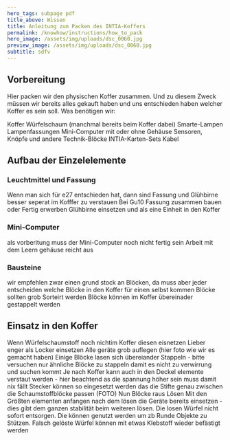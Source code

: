 ```yaml
---
hero_tags: subpage pdf
title_above: Wissen
title: Anleitung zum Packen des INTIA-Koffers
permalink: /knowhow/instructions/how_to_pack
hero_image: /assets/img/uploads/dsc_0060.jpg
preview_image: /assets/img/uploads/dsc_0060.jpg
subtitle: sdfv
---
```


<!--StartFragment-->

## Vorbereitung

Hier packen wir den physischen Koffer zusammen. Und zu diesem Zweck müssen wir bereits alles gekauft haben und uns entschieden haben welcher Koffer es sein soll. Was benötigen wir:

Koffer
Würfelschaum (manchmal bereits beim Koffer dabei)
Smarte-Lampen
Lampenfassungen
Mini-Computer mit oder ohne Gehäuse
Sensoren, Knöpfe und andere Technik-Blöcke
INTIA-Karten-Sets
Kabel

## Aufbau der Einzelelemente

### Leuchtmittel und Fassung

Wenn man sich für e27 entschieden hat, dann sind Fassung und Glühbirne besser seperat im Kofffer zu verstauen
Bei Gu10
Fassung zusammen bauen oder Fertig erwerben
Glühbirne einsetzen und als eine Einheit in den Koffer

### Mini-Computer

als vorberitung muss der Mini-Computer noch nicht fertig sein
Arbeit mit dem Leern gehäuse reicht aus

### Bausteine

wir empfehlen zwar einen grund stock an Blöcken, da muss aber jeder entscheiden welche Blöcke in den Koffer für einen selbst kommen
Blöcke sollten grob Sorteirt werden
Blöcke können im Koffer übereinader gestappelt werden

## Einsatz in den Koffer

Wenn Würfelschaumstoff noch nichtim Koffer diesen eisnetzen
Lieber enger als Locker einsetzen
Alle geräte grob auflegen (hier foto wie wir es gemacht haben)
Einige Blöcke lasen sich übereiander Stappeln - bitte versuchen nur ähnliche Blöcke zu stappeln damit es nicht zu verwirrung und suchen kommt
Je nach Koffer kann auch in den Deckel elemente verstaut werden - hier beachtend as die spannung höher sein muss damit nix fällt
Stecker können so eingesetzt werden das die Stifte genau zwischen die Schaumstoffblöcke passen (FOTO)
Nun Blöcke raus Lösen
Mit den Größten elementen anfangen
nach dem lösen die Geräte bereits einsetzen - dies gibt dem ganzen stabilität beim weiteren lösen.
Die losen Würfel nicht sofort entsorgen. Die können genutzt werden um zb Runde Objekte zu Stützen.
Falsch gelöste Würfel können mit etwas Klebstoff wieder befästigt werden

<!--EndFragment-->
